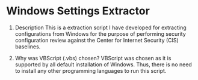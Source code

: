 # Windows Settings Extractor

1) Description
This is a extraction script I have developed for extracting configurations from Windows for the purpose of performing security configuration review against the Center for Internet Security (CIS) baselines.

2) Why was VBScript (.vbs) chosen?
VBScript was chosen as it is supported by all default installation of Windows. Thus, there is no need to install any other programming languages to run this script.

